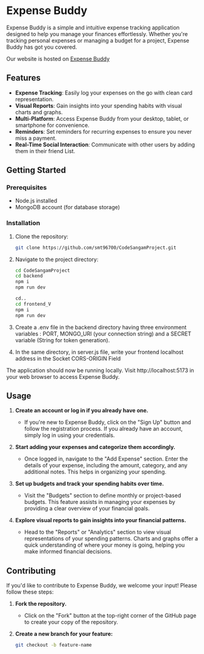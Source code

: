 # Expense Buddy

Expense Buddy is a simple and intuitive expense tracking application designed to help you manage your finances effortlessly. Whether you're tracking personal expenses or managing a budget for a project, Expense Buddy has got you covered.

Our website is hosted on [Expense Buddy]([https://expense-buddy-zeta.vercel.app](https://expense-buddy-ten.vercel.app/login))

## Features

- **Expense Tracking**: Easily log your expenses on the go with clean card representation.
- **Visual Reports**: Gain insights into your spending habits with visual charts and graphs.
- **Multi-Platform**: Access Expense Buddy from your desktop, tablet, or smartphone for convenience.
- **Reminders**: Set reminders for recurring expenses to ensure you never miss a payment.
- **Real-Time Social Interaction**: Communicate with other users by adding them in their friend List.

## Getting Started

### Prerequisites

- Node.js installed
- MongoDB account (for database storage)

### Installation


1. Clone the repository:

   ```bash
   git clone https://github.com/smt96700/CodeSangamProject.git

2. Navigate to the project directory:

   ```bash
   cd CodeSangamProject
   cd backend
   npm i
   npm run dev
   
   cd..
   cd frontend_V
   npm i
   npm run dev

3. Create a .env file in the backend directory having three environment variables :
   PORT, MONGO_URI (your connection string) and a SECRET variable (String for token generation).

4. In the same directory, in server.js file, write your frontend localhost address in the Socket CORS-ORIGIN Field

The application should now be running locally. Visit http://localhost:5173 in your web browser to access Expense Buddy.

## Usage

1. **Create an account or log in if you already have one.**
   - If you're new to Expense Buddy, click on the "Sign Up" button and follow the registration process. If you already have an account, simply log in using your credentials.

2. **Start adding your expenses and categorize them accordingly.**
   - Once logged in, navigate to the "Add Expense" section. Enter the details of your expense, including the amount, category, and any additional notes. This helps in organizing your spending.

3. **Set up budgets and track your spending habits over time.**
   - Visit the "Budgets" section to define monthly or project-based budgets. This feature assists in managing your expenses by providing a clear overview of your financial goals.

4. **Explore visual reports to gain insights into your financial patterns.**
   - Head to the "Reports" or "Analytics" section to view visual representations of your spending patterns. Charts and graphs offer a quick understanding of where your money is going, helping you make informed financial decisions.

## Contributing

If you'd like to contribute to Expense Buddy, we welcome your input! Please follow these steps:

1. **Fork the repository.**
   - Click on the "Fork" button at the top-right corner of the GitHub page to create your copy of the repository.

2. **Create a new branch for your feature:**
   ```bash
   git checkout -b feature-name


